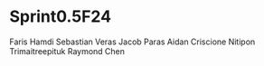 # Sprint0.5F24
Faris Hamdi
Sebastian Veras
Jacob Paras
Aidan Criscione
Nitipon Trimaitreepituk 
Raymond Chen